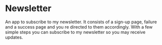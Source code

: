 # Newsletter
An app to subscribe to my newsletter.
It consists of a sign-up page, failure and  a success page and you re directed to them accordingly. 
With a few simple steps you can subscribe to my newsletter so you may receive updates.
